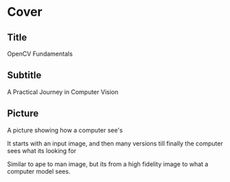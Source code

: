 # Cover

## Title

OpenCV Fundamentals

## Subtitle 

A Practical Journey in Computer Vision

## Picture

A picture showing how a computer see's

It starts with an input image, and then many versions till finally the computer sees what its looking for

Similar to ape to man image, but its from a high fidelity image to what a computer model sees.

